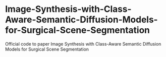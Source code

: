 # Image-Synthesis-with-Class-Aware-Semantic-Diffusion-Models-for-Surgical-Scene-Segmentation
Official code to paper Image Synthesis with Class-Aware Semantic Diffusion Models for Surgical Scene Segmentation
